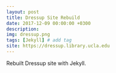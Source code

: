 ```yaml
---
layout: post
title: Dressup Site Rebuild
date: 2017-12-09 00:00:00 +0300
description: 
img: dressup.png
tags: [Jekyll] # add tag
site: https://dressup.library.ucla.edu
---
```

Rebuilt Dressup site with Jekyll.